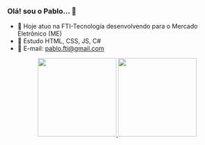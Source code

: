 ### Olá! sou o Pablo... 👋

- 🔭 Hoje atuo na FTI-Tecnologia desenvolvendo para o Mercado Eletrônico (ME)
- 🌱 Estudo HTML, CSS, JS, C#
- 📧 E-mail: pablo.fti@gmail.com

<div align="center">
  <a href="https://github.com/pablon93">
  <img height="180em" src="https://github-readme-stats.vercel.app/api?username=pablon93&show_icons=true&theme=dark&include_all_commits=true&count_private=true"/>
  <img height="180em" src="https://github-readme-stats.vercel.app/api/top-langs/?username=pablon93&layout=compact&langs_count=16&theme=dark"/>
</div>
